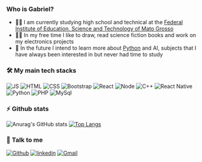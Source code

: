 ###  Who is Gabriel?
* 👨‍🎓 I am currently studying high school and technical at the [Federal Institute of Education, Science and Technology of Mato Grosso](http://ifmt.edu.br/)
* 🏃‍♂️ In my free time I like to draw, read science fiction books and work on my electronics projects
* 👴 In the future I intend to learn more about [Python](https://www.python.org/) and AI, subjects that I have always been interested in but never had time to study
### 🛠 My main tech stacks

![JS](https://img.shields.io/badge/JavaScript-F7DF1E?style=for-the-badge&logo=javascript&logoColor=black) 
![HTML](https://img.shields.io/badge/HTML5-E34F26?style=for-the-badge&logo=html5&logoColor=white) 
![CSS](https://img.shields.io/badge/CSS3-1572B6?style=for-the-badge&logo=css3&logoColor=white)
![Bootstrap](https://img.shields.io/badge/Bootstrap-563D7C?style=for-the-badge&logo=bootstrap&logoColor=white)
![React](https://img.shields.io/badge/React-20232A?style=for-the-badge&logo=react&logoColor=61DAFB) 
![Node](https://img.shields.io/badge/Node.js-43853D?style=for-the-badge&logo=node.js&logoColor=white) 
![C++](https://img.shields.io/badge/C%2B%2B-00599C?style=for-the-badge&logo=c%2B%2B&logoColor=white) 
![React Native](https://img.shields.io/badge/React_Native-20232A?style=for-the-badge&logo=react&logoColor=61DAFB) 
![Python](https://img.shields.io/badge/Python-3776AB?style=for-the-badge&logo=python&logoColor=white)
![PHP](https://img.shields.io/badge/PHP-777BB4?style=for-the-badge&logo=php&logoColor=white)
![MySql](https://img.shields.io/badge/MySQL-00000F?style=for-the-badge&logo=mysql&logoColor=white)

### ⚡ Github stats

![Anurag's GitHub stats](https://github-readme-stats.vercel.app/api?username=gabrielossos&show_icons=true&theme=radical)
[![Top Langs](https://github-readme-stats.vercel.app/api/top-langs/?username=gabrielossos&show_icons=true&theme=radical)](https://github.com/anuraghazra/github-readme-stats)

### 📧 Talk to me

[![Github](https://img.shields.io/badge/GitHub-100000?style=for-the-badge&logo=github&logoColor=white)](https://github.com/gabrielossos)
[![linkedin](https://img.shields.io/badge/LinkedIn-0077B5?style=for-the-badge&logo=linkedin&logoColor=white)](https://www.linkedin.com/in/gabriel-cortez-272801202)
[![Gmail](https://img.shields.io/badge/Gmail-D14836?style=for-the-badge&logo=gmail&logoColor=white)](gandradecortez50@gmail.com)
